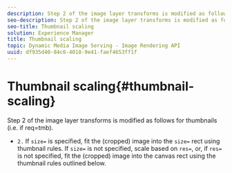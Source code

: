 ```yaml
---
description: Step 2 of the image layer transforms is modified as follows for thumbnails (i.e. if req=tmb).
seo-description: Step 2 of the image layer transforms is modified as follows for thumbnails (i.e. if req=tmb).
seo-title: Thumbnail scaling
solution: Experience Manager
title: Thumbnail scaling
topic: Dynamic Media Image Serving - Image Rendering API
uuid: df935d40-84c6-4018-9e41-faef4653ff1f
---
```


# Thumbnail scaling{#thumbnail-scaling}

Step 2 of the image layer transforms is modified as follows for thumbnails (i.e. if req=tmb).

* `2.` If `size=` is specified, fit the (cropped) image into the `size=` rect using thumbnail rules. If `size=` is not specified, scale based on `res=`, or, if `res=` is not specified, fit the (cropped) image into the canvas rect using the thumbnail rules outlined below.

